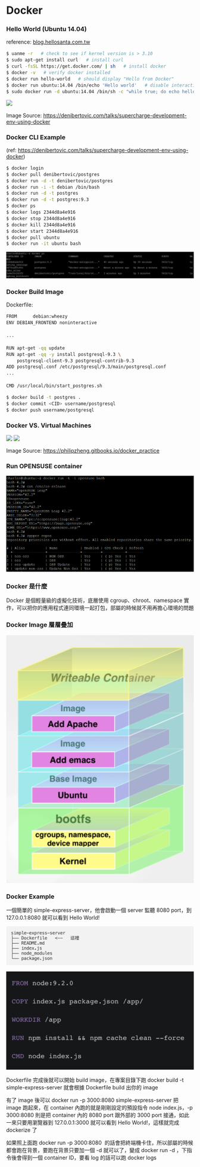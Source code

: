 # Docker

### Hello World (Ubuntu 14.04)
reference: [blog.hellosanta.com.tw](https://blog.hellosanta.com.tw/%E7%B6%B2%E7%AB%99%E8%A8%AD%E8%A8%88/%E4%BC%BA%E6%9C%8D%E5%99%A8/%E6%95%99%E4%BD%A0%E4%B8%80%E6%AC%A1%E5%AD%B8%E6%9C%83%E5%AE%89%E8%A3%9D-docker-%E9%96%8B%E5%A7%8B%E7%8E%A9%E8%BD%89-container%C2%A0%E5%AE%B9%E5%99%A8%E4%B8%96%E7%95%8C)

```sh
$ uanme -r   # check to see if kernel version is > 3.10
$ sudo apt-get install curl   # install curl
$ curl -fsSL https://get.docker.com/ | sh   # install docker
$ docker -v   # verify docker installed
$ docker run hello-world   # should display "Hello from Docker"
$ docker run ubuntu:14.04 /bin/echo 'Hello world'   # disable interactive mode
$ sudo docker run -d ubuntu:14.04 /bin/sh -c "while true; do echo hello world; sleep 1; done"   # daemonized execution
```
![](https://denibertovic.com/talks/supercharge-development-env-using-docker/img/docker-flow.png)

Image Source: https://denibertovic.com/talks/supercharge-development-env-using-docker

### Docker CLI Example
(ref: https://denibertovic.com/talks/supercharge-development-env-using-docker)

```sh
$ docker login
$ docker pull denibertovic/postgres
$ docker run -d -t denibertovic/postgres
$ docker run -i -t debian /bin/bash
$ docker run -d -t postgres
$ docker run -d -t postgres:9.3
$ docker ps
$ docker logs 2344d8a4e916
$ docker stop 2344d8a4e916
$ docker kill 2344d8a4e916
$ docker start 2344d8a4e916
$ docker pull ubuntu
$ docker run -it ubuntu bash
```
![](docker_ps.PNG)

### Docker Build Image

Dockerfile:
```sh
FROM      debian:wheezy
ENV DEBIAN_FRONTEND noninteractive

...

RUN apt-get -qq update
RUN apt-get -qq -y install postgresql-9.3 \
    postgresql-client-9.3 postgresql-contrib-9.3
ADD postgresql.conf /etc/postgresql/9.3/main/postgresql.conf
...

CMD /usr/local/bin/start_postgres.sh
```
```sh
$ docker build -t postgres .
$ docker commit <CID> username/postgresql
$ docker push username/postgresql
```
### Docker VS. Virtual Machines

![](https://philipzheng.gitbooks.io/docker_practice/_images/virtualization.png)
![](https://philipzheng.gitbooks.io/docker_practice/_images/docker.png)

Image Source: https://philipzheng.gitbooks.io/docker_practice

### Run OPENSUSE container

![](docker_opensuse.PNG)

### Docker 是什麼

Docker 是個輕量級的虛擬化技術，底層使用 cgroup、chroot、namespace 實作，可以把你的應用程式連同環境一起打包，部屬的時候就不用再擔心環境的問題

### Docker Image 層層疊加

![](docker_image.PNG)

### Docker Example

一個簡單的 simple-express-server，他會啟動一個 server 監聽 8080 port，到 127.0.0.1:8080 就可以看到 Hello World!

![](docker_example.PNG)

![](docker_file.PNG)

Dockerfile 完成後就可以開始 build image，在專案目錄下跑 docker build -t simple-express-server 就會根據 Dockerfile build 出你的 image

有了 image 後可以 docker run -p 3000:8080 simple-express-server 把 image 跑起來，在 container 內跑的就是剛剛設定的預設指令 node index.js，-p 3000:8080 則是把 container 內的 8080 port 跟外部的 3000 port 接通，如此一來只要用瀏覽器到 127.0.0.1:3000 就可以看到 Hello World!，這樣就完成 dockerize 了

如果照上面跑 docker run -p 3000:8080 <image> 的話會把終端機卡住，所以部屬的時候都會跑在背景，要跑在背景只要加一個 -d 就可以了，變成 docker run -d <image>，下指令後會得到一個 container ID，要看 log 的話可以跑 docker logs <container ID>
